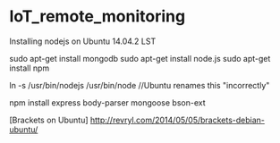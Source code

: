 # IoT_remote_monitoring

Installing nodejs on Ubuntu 14.04.2 LST

sudo apt-get install mongodb
sudo apt-get install node.js
sudo apt-get install npm

ln -s /usr/bin/nodejs /usr/bin/node                  //Ubuntu renames this "incorrectly"

npm install express body-parser mongoose bson-ext


[Brackets on Ubuntu]
http://revryl.com/2014/05/05/brackets-debian-ubuntu/
